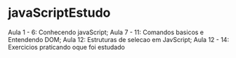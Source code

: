 # javaScriptEstudo
Aula 1 - 6: Conhecendo javaScript;
Aula 7 - 11: Comandos basicos e Entendendo DOM;
Aula 12: Estruturas de selecao em JavScript;
Aula 12 - 14: Exercicios praticando oque foi estudado
